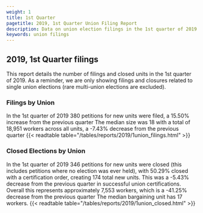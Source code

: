 ```yaml
---
weight: 1
title: 1st Quarter
pagetitle: 2019, 1st Quarter Union Filing Report
description: Data on union election filings in the 1st quarter of 2019
keywords: union filings
---
```


## 2019, 1st Quarter filings

This report details the number of filings and closed units in the 1st quarter of 2019. As a reminder, we are only showing filings and closures related to single union elections (rare multi-union elections are excluded).

### Filings by Union
In the 1st quarter of 2019 380 petitions for new units were filed, a 15.50% increase from the previous quarter The median size was 18 with a total of 18,951 workers across all units, a -7.43% decrease from the previous quarter
{{< readtable table="/tables/reports/2019/1union_filings.html" >}}

### Closed Elections by Union
In the 1st quarter of 2019 346 petitions for new units were closed (this includes petitions where no election was ever held), with 50.29% closed with a certification order, creating 174 total new units. This was a -5.43% decrease from the previous quarter in successful union certifications. Overall this represents approximately 7,553 workers, which is a -41.25% decrease from the previous quarter The median bargaining unit has 17 workers.
{{< readtable table="/tables/reports/2019/1union_closed.html" >}}
